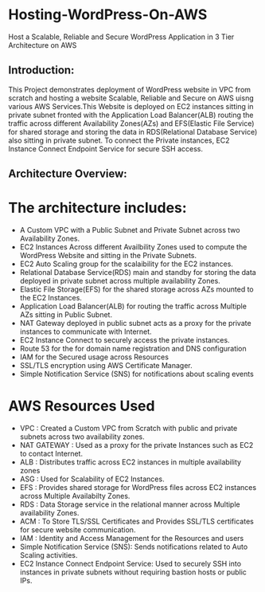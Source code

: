 # Hosting-WordPress-On-AWS
Host a Scalable, Reliable and Secure WordPress Application in 3 Tier Architecture on AWS 

## Introduction:
This Project demonstrates deployment of WordPress website in VPC from scratch and hosting a website Scalable, Reliable and Secure on AWS uisng various AWS Services.This Website is deployed on EC2 instances sitting in private subnet fronted with the Application Load Balancer(ALB) routing the traffic across different Availability Zones(AZs) and EFS(Elastic File Service) for shared storage and storing the data in RDS(Relational Database Service) also sitting in private subnet. To connect the Private instances, EC2 Instance Connect Endpoint Service for secure SSH access.

## Architecture Overview: 



# The architecture includes:

- A Custom VPC with a  Public Subnet and Private Subnet across two Availability Zones.
- EC2 Instances Across different Availbility Zones used to compute the WordPress Website and sitting in the Private Subnets.
- EC2 Auto Scaling group for the scalaibility for the EC2 instances.
- Relational Database Service(RDS) main and standby for storing the data deployed in private subnet across multiple availability Zones.
- Elastic File Storage(EFS) for the shared storage across AZs mounted to the EC2 Instances.
- Application Load Balancer(ALB) for routing the traffic across Multiple AZs sitting in Public Subnet.
- NAT Gateway deployed in public subnet acts as a proxy for the private instances to communicate with Internet.
- EC2 Instance Connect to securely access the private instances.
- Route 53 for the for domain name registration and DNS configuration
- IAM for the Secured usage across Resources
- SSL/TLS encryption using AWS Certificate Manager.
- Simple Notification Service (SNS) for notifications about scaling events

# AWS Resources Used

- VPC : Created a Custom VPC from Scratch with public and private subnets across two availability zones.
- NAT GATEWAY : Used as a proxy for the private Instances such as EC2 to contact Internet.
- ALB : Distributes traffic across EC2 instances in multiple availability zones
- ASG : Used for Scalability of EC2 Instances.
- EFS : Provides shared storage for WordPress files across EC2 instances across Multiple Availabilty Zones.
- RDS : Data Storage service in the relational manner across Multiple availability Zones.
- ACM : To Store TLS/SSL Certificates and Provides SSL/TLS certificates for secure website communication.
- IAM : Identity and Access Management for the Resources and users
- Simple Notification Service (SNS): Sends notifications related to Auto Scaling activities.
- EC2 Instance Connect Endpoint Service: Used to securely SSH into instances in private subnets without requiring bastion hosts or public IPs.


